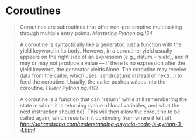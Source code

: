 # Coroutines

> Coroutines are subroutines that offer non-pre-emptive multitasking through multiple entry points.
_Mastering Python pg.154_

> A coroutine is syntactically like a generator: just a function with the yield keyword in its body.
However, in a coroutine, yield usually appears on the right side of an expression
(e.g., datum = yield), and it may or may not produce a value —
if there is no expression after the yield keyword, the generator yields None.
The coroutine may receive data from the caller, which uses .send(datum) instead
of next(...) to feed the coroutine. Usually, the caller pushes values into the coroutine.
_Fluent Python pg.463_


> A coroutine is a function that can "return" while still remembering the state in which it is returning (value of local variables, and what the next instruction should be). This will then allow the coroutine to be called again, which results in it continuing from where it left off.
_http://sahandsaba.com/understanding-asyncio-node-js-python-3-4.html_
